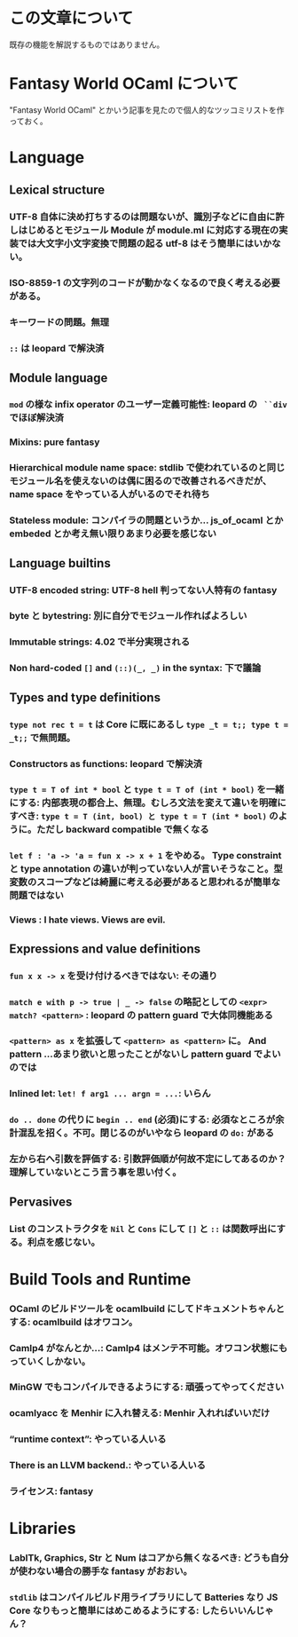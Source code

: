 # この文章について

既存の機能を解説するものではありません。

Fantasy World OCaml について
===============================

"Fantasy World OCaml" とかいう記事を見たので個人的なツッコミリストを作っておく。

Language
===========

Lexical structure
---------------------

### UTF-8 自体に決め打ちするのは問題ないが、識別子などに自由に許しはじめるとモジュール Module が module.ml に対応する現在の実装では大文字小文字変換で問題の起る utf-8 はそう簡単にはいかない。

### ISO-8859-1 の文字列のコードが動かなくなるので良く考える必要がある。

### キーワードの問題。無理

### `::` は leopard で解決済

Module language
-------------------

### `mod` の様な infix operator のユーザー定義可能性: leopard の ``` ``div``` でほぼ解決済

### Mixins: pure fantasy

### Hierarchical module name space: stdlib で使われているのと同じモジュール名を使えないのは偶に困るので改善されるべきだが、 name space をやっている人がいるのでそれ待ち

### Stateless module: コンパイラの問題というか… js_of_ocaml とか embeded とか考え無い限りあまり必要を感じない

Language builtins
-----------------------

### UTF-8 encoded string: UTF-8 hell 判ってない人特有の fantasy

### byte と bytestring: 別に自分でモジュール作ればよろしい

### Immutable strings: 4.02 で半分実現される

### Non hard-coded `[]` and `(::)(_, _)` in the syntax: 下で議論

Types and type definitions
---------------------------------

### `type not rec t = t` は Core に既にあるし `type _t = t;; type t = _t;;` で無問題。 

### Constructors as functions: leopard で解決済

### `type t = T of int * bool` と `type t = T of (int * bool)` を一緒にする: 内部表現の都合上、無理。むしろ文法を変えて違いを明確にすべき: `type t = T (int, bool) と type t = T (int * bool)` のように。ただし backward compatible で無くなる

### `let f : 'a -> 'a = fun x -> x + 1` をやめる。 Type constraint と type annotation の違いが判っていない人が言いそうなこと。型変数のスコープなどは綺麗に考える必要があると思われるが簡単な問題ではない

### Views : I hate views. Views are evil.

Expressions and value definitions
---------------------------------------

### `fun x x -> x` を受け付けるべきではない: その通り

### `match e with p -> true | _ -> false` の略記としての `<expr> match? <pattern>` : leopard の pattern guard で大体同機能ある

### `<pattern> as x` を拡張して `<pattern> as <pattern>` に。 And pattern …あまり欲いと思ったことがないし pattern guard でよいのでは

### Inlined let: `let! f arg1 ... argn = ...`: いらん

### `do .. done` の代りに `begin .. end` (必須)にする: 必須なところが余計混乱を招く。不可。閉じるのがいやなら leopard の `do:` がある

### 左から右へ引数を評価する: 引数評価順が何故不定にしてあるのか？理解していないとこう言う事を思い付く。

Pervasives
--------------------------

### List のコンストラクタを `Nil` と `Cons` にして `[]` と `::` は関数呼出にする。利点を感じない。


Build Tools and Runtime
==========================

### OCaml のビルドツールを ocamlbuild にしてドキュメントちゃんとする: ocamlbuild はオワコン。

### Camlp4 がなんとか…: Camlp4 はメンテ不可能。オワコン状態にもっていくしかない。

### MinGW でもコンパイルできるようにする: 頑張ってやってください

### ocamlyacc を Menhir に入れ替える: Menhir 入れればいいだけ

### “runtime context”: やっている人いる

### There is an LLVM backend.: やっている人いる

### ライセンス: fantasy

Libraries
==============

### LablTk, Graphics, Str と Num はコアから無くなるべき: どうも自分が使わない場合の勝手な fantasy がおおい。

### `stdlib` はコンパイルビルド用ライブラリにして Batteries なり JS Core なりもっと簡単にはめこめるようにする: したらいいんじゃん？

